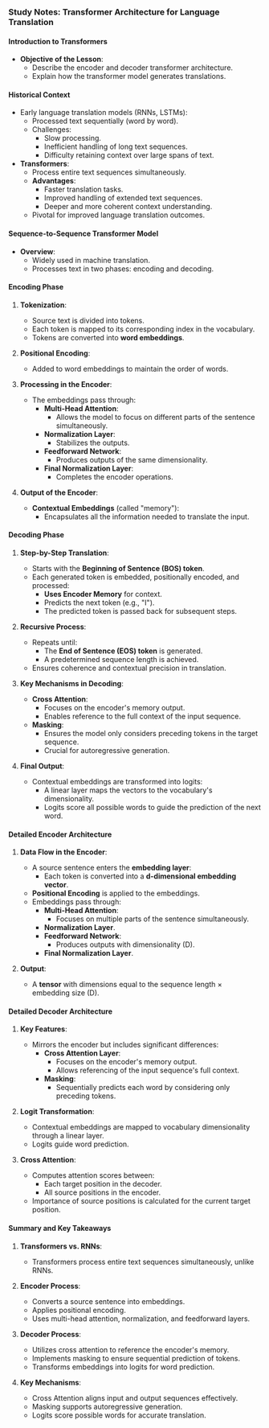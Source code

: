 ### Study Notes: Transformer Architecture for Language Translation

#### Introduction to Transformers
- **Objective of the Lesson**:
  - Describe the encoder and decoder transformer architecture.
  - Explain how the transformer model generates translations.

#### Historical Context
- Early language translation models (RNNs, LSTMs):
  - Processed text sequentially (word by word).
  - Challenges:
    - Slow processing.
    - Inefficient handling of long text sequences.
    - Difficulty retaining context over large spans of text.
- **Transformers**:
  - Process entire text sequences simultaneously.
  - **Advantages**:
    - Faster translation tasks.
    - Improved handling of extended text sequences.
    - Deeper and more coherent context understanding.
  - Pivotal for improved language translation outcomes.

#### Sequence-to-Sequence Transformer Model
- **Overview**:
  - Widely used in machine translation.
  - Processes text in two phases: encoding and decoding.

#### Encoding Phase
1. **Tokenization**:
   - Source text is divided into tokens.
   - Each token is mapped to its corresponding index in the vocabulary.
   - Tokens are converted into **word embeddings**.

2. **Positional Encoding**:
   - Added to word embeddings to maintain the order of words.

3. **Processing in the Encoder**:
   - The embeddings pass through:
     - **Multi-Head Attention**:
       - Allows the model to focus on different parts of the sentence simultaneously.
     - **Normalization Layer**:
       - Stabilizes the outputs.
     - **Feedforward Network**:
       - Produces outputs of the same dimensionality.
     - **Final Normalization Layer**:
       - Completes the encoder operations.

4. **Output of the Encoder**:
   - **Contextual Embeddings** (called "memory"):
     - Encapsulates all the information needed to translate the input.

#### Decoding Phase
1. **Step-by-Step Translation**:
   - Starts with the **Beginning of Sentence (BOS) token**.
   - Each generated token is embedded, positionally encoded, and processed:
     - **Uses Encoder Memory** for context.
     - Predicts the next token (e.g., "I").
     - The predicted token is passed back for subsequent steps.

2. **Recursive Process**:
   - Repeats until:
     - The **End of Sentence (EOS) token** is generated.
     - A predetermined sequence length is achieved.
   - Ensures coherence and contextual precision in translation.

3. **Key Mechanisms in Decoding**:
   - **Cross Attention**:
     - Focuses on the encoder's memory output.
     - Enables reference to the full context of the input sequence.
   - **Masking**:
     - Ensures the model only considers preceding tokens in the target sequence.
     - Crucial for autoregressive generation.

4. **Final Output**:
   - Contextual embeddings are transformed into logits:
     - A linear layer maps the vectors to the vocabulary's dimensionality.
     - Logits score all possible words to guide the prediction of the next word.

#### Detailed Encoder Architecture
1. **Data Flow in the Encoder**:
   - A source sentence enters the **embedding layer**:
     - Each token is converted into a **d-dimensional embedding vector**.
   - **Positional Encoding** is applied to the embeddings.
   - Embeddings pass through:
     - **Multi-Head Attention**:
       - Focuses on multiple parts of the sentence simultaneously.
     - **Normalization Layer**.
     - **Feedforward Network**:
       - Produces outputs with dimensionality \(D\).
     - **Final Normalization Layer**.

2. **Output**:
   - A **tensor** with dimensions equal to the sequence length × embedding size \(D\).

#### Detailed Decoder Architecture
1. **Key Features**:
   - Mirrors the encoder but includes significant differences:
     - **Cross Attention Layer**:
       - Focuses on the encoder's memory output.
       - Allows referencing of the input sequence's full context.
     - **Masking**:
       - Sequentially predicts each word by considering only preceding tokens.

2. **Logit Transformation**:
   - Contextual embeddings are mapped to vocabulary dimensionality through a linear layer.
   - Logits guide word prediction.

3. **Cross Attention**:
   - Computes attention scores between:
     - Each target position in the decoder.
     - All source positions in the encoder.
   - Importance of source positions is calculated for the current target position.

#### Summary and Key Takeaways
1. **Transformers vs. RNNs**:
   - Transformers process entire text sequences simultaneously, unlike RNNs.

2. **Encoder Process**:
   - Converts a source sentence into embeddings.
   - Applies positional encoding.
   - Uses multi-head attention, normalization, and feedforward layers.

3. **Decoder Process**:
   - Utilizes cross attention to reference the encoder's memory.
   - Implements masking to ensure sequential prediction of tokens.
   - Transforms embeddings into logits for word prediction.

4. **Key Mechanisms**:
   - Cross Attention aligns input and output sequences effectively.
   - Masking supports autoregressive generation.
   - Logits score possible words for accurate translation.

